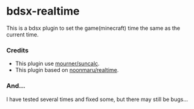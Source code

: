 # bdsx-realtime
This is a bdsx plugin to set the game(minecraft) time the same as the current time.

### Credits
- This plugin use [mourner/suncalc](https://github.com/mourner/suncalc).
- This plugin based on [noonmaru/realtime](https://github.com/noonmaru/realtime).

### And...
I have tested several times and fixed some, but there may still be bugs...
